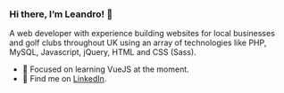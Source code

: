 ### Hi there, I’m Leandro! 👋

A web developer with experience building websites for local businesses and golf clubs throughout UK using an array of technologies like PHP, MySQL, Javascript, jQuery, HTML and CSS (Sass).

- 🌱 Focused on learning VueJS at the moment.
- :briefcase: Find me on [LinkedIn](https://www.linkedin.com/in/leandrodalmolin).
